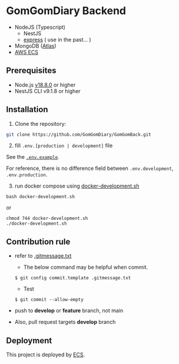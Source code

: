 

# GomGomDiary Backend

<!-- [![Build Status](https://github.com/GomGomDiary/GomGomBack/actions/workflows/build.yml/badge.svg)](https://github.com/your-username/your-repo-name/actions/workflows/build.yml) -->
<!-- ![Build Status](https://github.com/GomGomDiary/GomGomBack/actions/workflows/main.yml/badge.svg?branch=feature-1) -->

- NodeJS (Typescript)
	- NestJS
	- [express](https://github.com/GomGomDiary/GomGomBack/tree/feature/express) ( use in the past... )
- MongoDB ([Atlas](https://www.mongodb.com/cloud/atlas/))
- [AWS ECS](https://aws.amazon.com/ecs/)

## Prerequisites

- Node.js [v18.8.0](https://github.com/GomGomDiary/GomGomBack/blob/main/.tool-versions) or higher
- NestJS CLI v9.1.8 or higher

## Installation

1. Clone the repository:

```bash
git clone https://github.com/GomGomDiary/GomGomBack.git
```

2. fill `.env.[production | development]` file

See the [`.env.example`](https://github.com/GomGomDiary/GomGomBack/blob/main/.env.example).

For reference, there is no difference field between `.env.development`, `.env.production`.

3. run docker compose using [docker-development.sh](https://github.com/GomGomDiary/GomGomBack/blob/main/docker-development.sh)
```
bash docker-development.sh
```
or
```
chmod 744 docker-development.sh
./docker-development.sh
```



## Contribution rule

- refer to [.gitmessage.txt](https://github.com/GomGomDiary/GomGomBack/blob/main/.gitmessage.txt)

	- The below command may be helpful when commit.

	```example
	$ git config commit.template .gitmessage.txt
	```
	- Test 
	```
	$ git commit --allow-empty
	```

- push to **develop** or **feature** branch, not main

- Also, pull request targets **develop** branch


## Deployment

This project is deployed by [ECS](https://aws.amazon.com/ecs).
